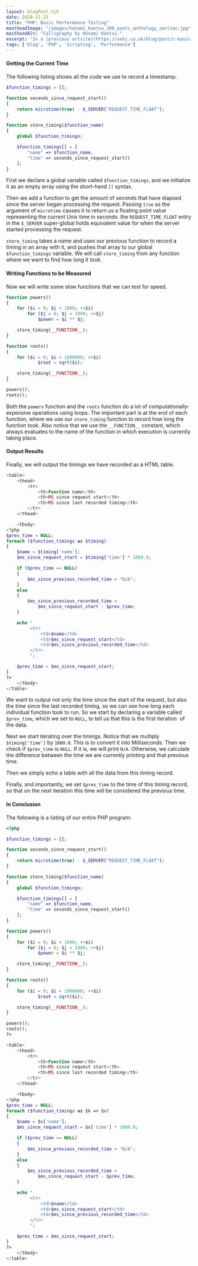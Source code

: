 ```yaml
---
layout: blogPost.njk
date: 2018-11-23
title: "PHP: Basic Performance Testing"
mastheadImage: "/images/honami_koetsu_100_poets_anthology_section.jpg"
mastheadAlt: "Calligraphy by Honami Koetsu."
excerpt: "In a [previous article](https://sebj.co.uk/blog/post/c-basic-performance-testing-on-linux) we looked at how you can test the performance of a C Program by using a high resolution timer. PHP has a similar capability, made available through the [microtime](https://secure.php.net/manual/en/function.microtime.php) function."
tags: ['blog', 'PHP', 'Scripting', 'Performance']
---
```


#### Getting the Current Time

The following listing shows all the code we use to record a timestamp.

```php
$function_timings = [];

function seconds_since_request_start()
{
    return microtime(true) - $_SERVER["REQUEST_TIME_FLOAT"];
}

function store_timing($function_name)
{
    global $function_timings;

    $function_timings[] = [
        "name" => $function_name,
        "time" => seconds_since_request_start()
    ];
}
```

First we declare a global variable called `$function_timings`, and we initialize it as an empty array using the short-hand `[]` syntax.

Then we add a function to get the amount of seconds that have elapsed since the server began processing the request. Passing `true` as the argument of `microtime` causes it to return us a floating point value representing the current Unix time in seconds. the `REQUEST_TIME_FLOAT` entry in the `$_SERVER` super-global holds equivalent value for when the server started processing the request.

`store_timing` takes a name and uses our previous function to record a timing in an array with it, and pushes that array to our global `$function_timings` variable. We will call `store_timing` from any function where we want to find how long it took.

#### Writing Functions to be Measured

Now we will write some slow functions that we can test for speed.

```php
function powers()
{
    for ($i = 0; $i < 1000; ++$i)
        for ($j = 0; $j < 1000; ++$j)
            $power = $i ** $j;

    store_timing(__FUNCTION__);
}

function roots()
{
    for ($i = 0; $i < 1000000; ++$i)
            $root = sqrt($i);

    store_timing(__FUNCTION__);
}

powers();
roots();
```

Both the `powers` function and the `roots` function do a lot of computationally-expensive operations using loops. The important part is at the end of each function, where we use our `store_timing` function to record how long the function took. Also notice that we use the `__FUNCTION__` constant, which always evaluates to the name of the function in which execution is currently taking place.

#### Output Results

Finally, we will output the timings we have recorded as a HTML table.

```php
<table>
    <thead> 
        <tr>
            <th>Function name</th> 
            <th>MS since request start</th>
            <th>MS since last recorded timing</th>
        </tr>
    </thead>

    <tbody>
<?php
$prev_time = NULL;
foreach ($function_timings as $timing)
{
    $name = $timing['name'];
    $ms_since_request_start = $timing['time'] * 1000.0;

    if ($prev_time == NULL)
    {
        $ms_since_previous_recorded_time = "N/A";
    }
    else
    {
        $ms_since_previous_recorded_time = 
            $ms_since_request_start - $prev_time;
    }

    echo "
         <tr>
             <td>$name</td>
             <td>$ms_since_request_start</td>
             <td>$ms_since_previous_recorded_time</td>
         </tr>
         ";

    $prev_time = $ms_since_request_start;
}
?>
    </tbody>
</table>
```

We want to output not only the time since the start of the request, but also the time since the last recorded timing, so we can see how long each individual function took to run. So we start by declaring a variable called `$prev_time`, which we set to `NULL`, to tell us that this is the first iteration  of the data.

Next we start iterating over the timings. Notice that we multiply `$timing['time']` by `1000.0`. This is to convert it into Milliseconds. Then we check if `$prev_time` is `NULL`. If it is, we will print `N/A`. Otherwise, we calculate the difference between the time we are currently printing and that previous time.

Then we simply echo a table with all the data from this timing record.

Finally, and importantly, we set `$prev_time` to the time of this timing record, so that on the next iteration this time will be considered the previous time.

#### In Conclusion

The following is a listing of our entire PHP program:

```php
<?php

$function_timings = [];

function seconds_since_request_start()
{
    return microtime(true) - $_SERVER["REQUEST_TIME_FLOAT"];
}

function store_timing($function_name)
{
    global $function_timings;

    $function_timings[] = [
        "name" => $function_name,
        "time" => seconds_since_request_start()
    ];
}

function powers()
{
    for ($i = 0; $i < 1000; ++$i)
        for ($j = 0; $j < 1000; ++$j)
            $power = $i ** $j;

    store_timing(__FUNCTION__);
}

function roots()
{
    for ($i = 0; $i < 1000000; ++$i)
            $root = sqrt($i);

    store_timing(__FUNCTION__);
}

powers();
roots();
?>

<table>
    <thead> 
        <tr>
            <th>Function name</th> 
            <th>MS since request start</th>
            <th>MS since last recorded timing</th>
        </tr>
    </thead>

    <tbody>
<?php
$prev_time = NULL;
foreach ($function_timings as $k => $v)
{
    $name = $v['name'];
    $ms_since_request_start = $v['time'] * 1000.0;

    if ($prev_time == NULL)
    {
        $ms_since_previous_recorded_time = "N/A";
    }
    else
    {
        $ms_since_previous_recorded_time = 
            $ms_since_request_start - $prev_time;
    }

    echo "
         <tr>
             <td>$name</td>
             <td>$ms_since_request_start</td>
             <td>$ms_since_previous_recorded_time</td>
         </tr>
         ";

    $prev_time = $ms_since_request_start;
}
?>
    </tbody>
</table>
```
